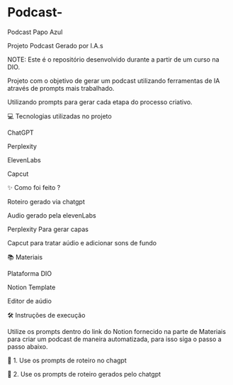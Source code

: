 # Podcast-
Podcast Papo Azul

Projeto Podcast Gerado por I.A.s

NOTE: Este é o repositório desenvolvido durante a partir de um curso na DIO.


Projeto com o objetivo de gerar um podcast utilizando ferramentas de IA através de prompts mais trabalhado.

Utilizando prompts para gerar cada etapa do processo criativo.


💻 Tecnologias utilizadas no projeto

ChatGPT

Perplexity

ElevenLabs

Capcut

✨ Como foi feito ?

Roteiro gerado via chatgpt

Audio gerado pela elevenLabs

Perplexity Para gerar capas

Capcut para tratar aúdio e adicionar sons de fundo

📚 Materiais

Plataforma DIO

Notion Template

Editor de aúdio

🛠️ Instruções de execução

Utilize os prompts dentro do link do Notion fornecido na parte de Materiais para criar um podcast de maneira automatizada, para isso siga o passo a passo abaixo.

🤖 1. Use os prompts de roteiro no chagpt

🤖 2. Use os prompts de roteiro gerados pelo chatgpt
